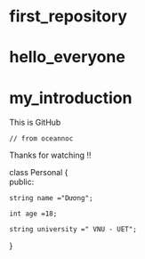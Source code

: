 # first_repository
# hello_everyone 
# my_introduction

This is GitHub


    // from oceannoc


 Thanks for watching !!



class Personal
{   
    public:

    string name ="Dương";
    
    int age =18;

    string university =" VNU - UET";



}

